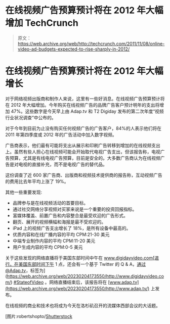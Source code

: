 # 在线视频广告预算预计将在 2012 年大幅增加 TechCrunch

> 原文：<https://web.archive.org/web/http://techcrunch.com/2011/11/08/online-video-ad-budgets-expected-to-rise-sharply-in-2012/>

# 在线视频广告预算预计将在 2012 年大幅增长

对于网络视频出版商和制作人来说，这里有一些好消息。在线视频广告预算预计将在 2012 年大幅增加。今年购买在线视频广告的品牌广告客户预计明年的支出将增加 47%。这些数字是今天早上由 Adap.tv 和 T2 Digiday 发布的第二次年度“视频行业状况调查”中公布的。

对于今年到目前为止没有购买任何视频广告的广告客户，84%的人表示他们将在 2011 年第四季度或 2012 年的广告活动中加入数字视频。

广告商表示，他们最有可能将支出从展示和印刷广告转移到增加的在线视频支出上。虽然有些人担心在线视频可能会开始取代电视广告支出，但该报告称，电视广告预算，尤其是有线电视广告预算，目前是安全的。大多数广告商认为在线视频广告是对电视的直接补充，而不是电视广告的替代品。

这份调查了近 600 家广告商、出版商和视频技术提供商的报告称，互动视频广告的费用比去年平均上涨了 19%。

其他一些重要发现:

*   品牌参与是在线视频活动的首要目标。
*   通过社交网络分享视频对买家来说是一个重要的投资回报指标。
*   富媒体覆盖、前置广告和内容整合是最受欢迎的广告形式。
*   翻页、展开的视频横幅和海报是最不受欢迎的。
*   iPad 上的视频广告支出增长了 18%，是所有设备中最高的。
*   优质内容和在线广播内容的平均 CPM:21-30 美元
*   中端专业制作内容的平均 CPM:11-20 美元
*   用户生成内容的平均 CPM:0-5 美元

关于这些发现的网络直播将于美国东部时间中午在 www.digidayvideo.com[进行。在美国东部时间下午 1 点，还会有一个基于 Twitter 的 Q & A，通过@Adap.tv，标签为](https://web.archive.org/web/20230204173550/http://www.digidayvideo.com/) [#StateofVideo](https://web.archive.org/web/20230204173550/http://twitter.com/#!/search/%23StateofVideo) 。网络直播结束后，该报告将在 [www.adap.tv](https://web.archive.org/web/20230204173550/http://www.adap.tv/) 上发布。

在线视频的商业和技术也将成为今天在洛杉矶召开的流媒体西部会议的大话题。

[图片:robertshopto/[Shutterstock](https://web.archive.org/web/20230204173550/http://shutterstock.com/)